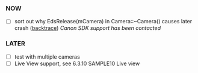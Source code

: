 ### NOW
- [ ] sort out why EdsRelease(mCamera) in Camera::~Camera() causes later crash ([backtrace](https://gist.github.com/pizthewiz/22820a2b19faadd867c3)) *Canon SDK support has been contacted*

### LATER
- [ ] test with multiple cameras
- [ ] Live View support, see 6.3.10 SAMPLE10 Live view
